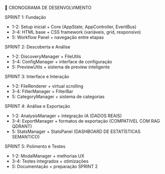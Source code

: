 📅 CRONOGRAMA DE DESENVOLVIMENTO

  SPRINT 1: Fundação
  - 1-2: Setup inicial + Core (AppState, AppController, EventBus)
  - 3-4: HTML base + CSS framework (variáveis, grid, responsivo)
  - 5: Workflow Panel + navegação entre etapas

  SPRINT 2: Descoberta e Análise
  - 1-2: DiscoveryManager + FileUtils
  - 3-4: ConfigManager + interface de configuração
  - 5: PreviewUtils + sistema de preview inteligente

  SPRINT 3: Interface e Interação
  - 1-2: FileRenderer + virtual scrolling
  - 3-4: FilterManager + FilterBar
  - 5: CategoryManager + sistema de categorias

  SPRINT 4: Análise e Exportação
  - 1-2: AnalysisManager + integração IA (DADOS REAIS)
  - 3-4: ExportManager + formatos de exportação (COMPATIVEL COM RAG QDRANT)
  - 5: StatsManager + StatsPanel (DASHBOARD DE ESTATÍSTICAS SEMANTICO)

  SPRINT 5: Polimento e Testes
  - 1-2: ModalManager + melhorias UX
  - 3-4: Testes integrados + otimizações
  - 5: Documentação + preparação SPRINT 2